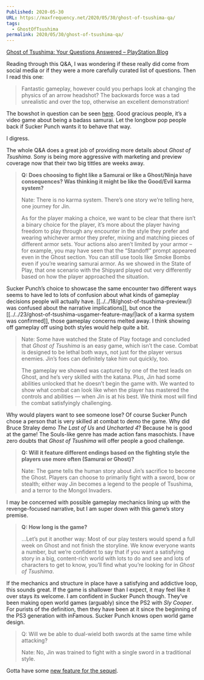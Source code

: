 ```yaml
---
Published: 2020-05-30
URL: https://maxfrequency.net/2020/05/30/ghost-of-tsushima-qa/
tags:
  - GhostOfTsushima
permalink: 2020/05/30/ghost-of-tsushima-qa/
---
```

[Ghost of Tsushima: Your Questions Answered – PlayStation.Blog](https://blog.playstation.com/2020/05/29/ghost-of-tsushima-your-questions-answered/)

Reading through this Q&A, I was wondering if these really did come from social media or if they were a more carefully curated list of questions. Then I read this one:

> Fantastic gameplay, however could you perhaps look at changing the physics of an arrow headshot? The backwards force was a tad unrealistic and over the top, otherwise an excellent demonstration!

The bowshot in question can be seen [here](https://youtube.com/watch?v=Ur0pQblaZcE&t=625). Good gracious people, it’s a video game about being a badass samurai. Let the longbow pop people back if Sucker Punch wants it to behave that way.

I digress.

The whole Q&A does a great job of providing more details about *Ghost of Tsushima*. Sony is being more aggressive with marketing and preview coverage now that their two big tittles are weeks away.

> **Q: Does choosing to fight like a Samurai or like a Ghost/Ninja have consequences? Was thinking it might be like the Good/Evil karma system?**
> 
> Nate: There is no karma system. There’s one story we’re telling here, one journey for Jin.
> 
> As for the player making a choice, we want to be clear that there isn’t a binary choice for the player, it’s more about the player having freedom to play through any encounter in the style they prefer and wearing whichever armor they prefer, mixing and matching pieces of different armor sets. Your actions also aren’t limited by your armor – for example, you may have seen that the “Standoff” prompt appeared even in the Ghost section. You can still use tools like Smoke Bombs even if you’re wearing samurai armor. As we showed in the State of Play, that one scenario with the Shipyard played out very differently based on how the player approached the situation.

Sucker Punch’s choice to showcase the same encounter two different ways seems to have led to lots of confusion about what kinds of gameplay decisions people will actually have. [[../../18/ghost-of-tsushima-preview/|I was confused about the narrative implications]], but once the [[../../23/ghost-of-tsushima-usgamer-feature-may/|lack of a karma system was confirmed]], those gameplay concerns melted away. I think showing off gameplay off using both styles would help quite a bit.

> Nate: Some have watched the State of Play footage and concluded that *Ghost of Tsushima* is an easy game, which isn’t the case. Combat is designed to be lethal both ways, not just for the player versus enemies. Jin’s foes can definitely take him out quickly, too.
> 
> The gameplay we showed was captured by one of the test leads on Ghost, and he’s very skilled with the katana. Plus, Jin had some abilities unlocked that he doesn’t begin the game with. We wanted to show what combat can look like when the player has mastered the controls and abilities — when Jin is at his best. We think most will find the combat satisfyingly challenging.

Why would players want to see someone lose? Of course Sucker Punch chose a person that is very skilled at combat to demo the game. Why did Bruce Straley demo *The Last of Us* and *Uncharted 4*? Because he is good at the game! The Souls-like genre has made action fans masochists. I have zero doubts that *Ghost of Tsushima* will offer people a good challenge.

> **Q: Will it feature different endings based on the fighting style the players use more often (Samurai or Ghost)?**
> 
> Nate: The game tells the human story about Jin’s sacrifice to become the Ghost. Players can choose to primarily fight with a sword, bow or stealth; either way Jin becomes a legend to the people of Tsushima, and a terror to the Mongol Invaders.

I may be concerned with possible gameplay mechanics lining up with the revenge-focused narrative, but I am super down with this game’s story premise.

> **Q: How long is the game?**
> 
> …Let’s put it another way: Most of our play testers would spend a full week on Ghost and not finish the storyline. We know everyone wants a number, but we’re confident to say that if you want a satisfying story in a big, content-rich world with lots to do and see and lots of characters to get to know, you’ll find what you’re looking for in *Ghost of Tsushima*.

If the mechanics and structure in place have a satisfying and addictive loop, this sounds great. If the game is shallower than I expect, it may feel like it over stays its welcome. I am confident in Sucker Punch though. They’ve been making open world games (arguably) since the PS2 with *Sly Cooper*. For purists of the definition, then they have been at it since the beginning of the PS3 generation with inFamous. Sucker Punch knows open world game design.

> Q: Will we be able to dual-wield both swords at the same time while attacking?
> 
> Nate: No, Jin was trained to fight with a single sword in a traditional style.

Gotta have some [new feature for the sequel](http://xbox.gamespy.com/xbox/halo-2/528851p5.html).
